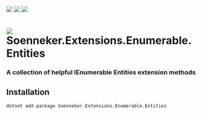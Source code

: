 ﻿[![](https://img.shields.io/nuget/v/soenneker.extensions.enumerable.entities.svg?style=for-the-badge)](https://www.nuget.org/packages/soenneker.extensions.enumerable.entities/)
[![](https://img.shields.io/github/actions/workflow/status/soenneker/soenneker.extensions.enumerable.entities/publish-package.yml?style=for-the-badge)](https://github.com/soenneker/soenneker.extensions.enumerable.entities/actions/workflows/publish-package.yml)
[![](https://img.shields.io/nuget/dt/soenneker.extensions.enumerable.entities.svg?style=for-the-badge)](https://www.nuget.org/packages/soenneker.extensions.enumerable.entities/)

# ![](https://user-images.githubusercontent.com/4441470/224455560-91ed3ee7-f510-4041-a8d2-3fc093025112.png) Soenneker.Extensions.Enumerable.Entities
### A collection of helpful IEnumerable Entities extension methods

## Installation

```
dotnet add package Soenneker.Extensions.Enumerable.Entities
```

